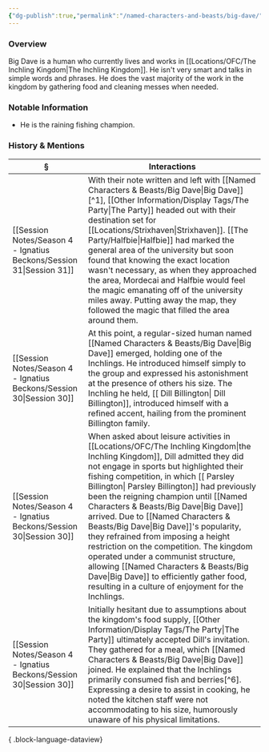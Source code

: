 ```yaml
---
{"dg-publish":true,"permalink":"/named-characters-and-beasts/big-dave/","tags":["NPC"],"updated":"2025-06-10T19:10:58.092+01:00"}
---
```



### Overview
Big Dave is a human who currently lives and works in [[Locations/OFC/The Inchling Kingdom\|The Inchling Kingdom]]. He isn't very smart and talks in simple words and phrases. He does the vast majority of the work in the kingdom by gathering food and cleaning messes when needed. 

### Notable Information 
- He is the raining fishing champion.

### History & Mentions
| §                                                                       | Interactions                                                                                                                                                                                                                                                                                                                                                                                                                                                                                                                      |
| ----------------------------------------------------------------------- | --------------------------------------------------------------------------------------------------------------------------------------------------------------------------------------------------------------------------------------------------------------------------------------------------------------------------------------------------------------------------------------------------------------------------------------------------------------------------------------------------------------------------------- |
| [[Session Notes/Season 4 - Ignatius Beckons/Session 31\|Session 31]] | With their note written and left with [[Named Characters & Beasts/Big Dave\|Big Dave]][^1], [[Other Information/Display Tags/The Party\|The Party]] headed out with their destination set for [[Locations/Strixhaven\|Strixhaven]]. [[The Party/Halfbie\|Halfbie]] had marked the general area of the university but soon found that knowing the exact location wasn't necessary, as when they approached the area, Mordecai and Halfbie would feel the magic emanating off of the university miles away. Putting away the map, they followed the magic that filled the area around them.                                                                |
| [[Session Notes/Season 4 - Ignatius Beckons/Session 30\|Session 30]] | At this point, a regular-sized human named [[Named Characters & Beasts/Big Dave\|Big Dave]] emerged, holding one of the Inchlings. He introduced himself simply to the group and expressed his astonishment at the presence of others his size. The Inchling he held, [[ Dill Billington\| Dill Billington]], introduced himself with a refined accent, hailing from the prominent Billington family.                                                                                                                                                                                   |
| [[Session Notes/Season 4 - Ignatius Beckons/Session 30\|Session 30]] | When asked about leisure activities in [[Locations/OFC/The Inchling Kingdom\|the Inchling Kingdom]], Dill admitted they did not engage in sports but highlighted their fishing competition, in which [[ Parsley Billington\| Parsley Billington]] had previously been the reigning champion until [[Named Characters & Beasts/Big Dave\|Big Dave]] arrived. Due to [[Named Characters & Beasts/Big Dave\|Big Dave]]'s popularity, they refrained from imposing a height restriction on the competition. The kingdom operated under a communist structure, allowing [[Named Characters & Beasts/Big Dave\|Big Dave]] to efficiently gather food, resulting in a culture of enjoyment for the Inchlings. |
| [[Session Notes/Season 4 - Ignatius Beckons/Session 30\|Session 30]] | Initially hesitant due to assumptions about the kingdom's food supply, [[Other Information/Display Tags/The Party\|The Party]] ultimately accepted Dill's invitation. They gathered for a meal, which [[Named Characters & Beasts/Big Dave\|Big Dave]] joined. He explained that the Inchlings primarily consumed fish and berries[^6]. Expressing a desire to assist in cooking, he noted the kitchen staff were not accommodating to his size, humorously unaware of his physical limitations.                                                                                                                |

{ .block-language-dataview}